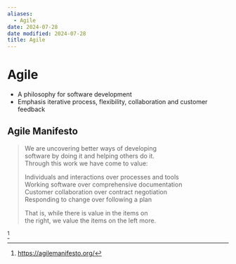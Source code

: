 ```yaml
---
aliases:
  - Agile
date: 2024-07-28
date modified: 2024-07-28
title: Agile
---
```


# Agile

- A philosophy for software development
- Emphasis iterative process, flexibility, collaboration and customer feedback

## Agile Manifesto

> We are uncovering better ways of developing  
software by doing it and helping others do it.  
Through this work we have come to value:  
>
> Individuals and interactions over processes and tools  
Working software over comprehensive documentation  
Customer collaboration over contract negotiation  
Responding to change over following a plan  
>
> That is, while there is value in the items on  
the right, we value the items on the left more.

[^1]

[^1]: https://agilemanifesto.org/
